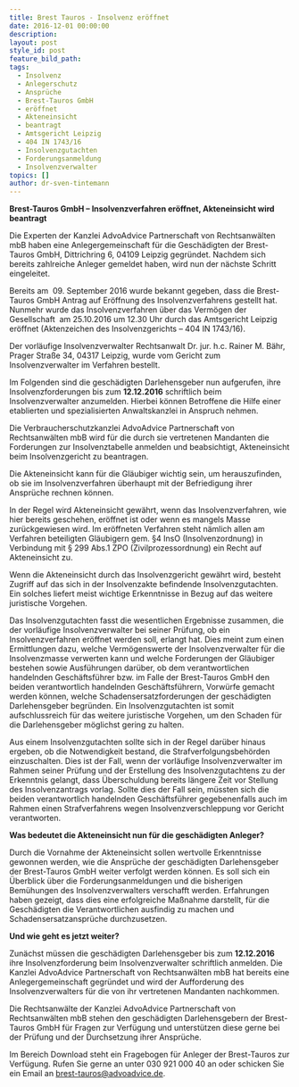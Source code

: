 ```yaml
---
title: Brest Tauros - Insolvenz eröffnet
date: 2016-12-01 00:00:00
description:
layout: post
style_id: post
feature_bild_path:
tags:
  - Insolvenz
  - Anlegerschutz
  - Ansprüche
  - Brest-Tauros GmbH
  - eröffnet
  - Akteneinsicht
  - beantragt
  - Amtsgericht Leipzig
  - 404 IN 1743/16
  - Insolvenzgutachten
  - Forderungsanmeldung
  - Insolvenzverwalter
topics: []
author: dr-sven-tintemann
---
```



**Brest-Tauros GmbH – Insolvenzverfahren eröffnet, Akteneinsicht wird beantragt**

Die Experten der Kanzlei AdvoAdvice Partnerschaft von Rechtsanwälten mbB haben eine Anlegergemeinschaft für die Geschädigten der Brest-Tauros GmbH, Dittrichring 6, 04109 Leipzig gegründet. Nachdem sich bereits zahlreiche Anleger gemeldet haben, wird nun der nächste Schritt eingeleitet.

Bereits am  09. September 2016 wurde bekannt gegeben, dass die Brest-Tauros GmbH Antrag auf Eröffnung des Insolvenzverfahrens gestellt hat. Nunmehr wurde das Insolvenzverfahren über das Vermögen der Gesellschaft  am 25.10.2016 um 12.30 Uhr durch das Amtsgericht Leipzig eröffnet (Aktenzeichen des Insolvenzgerichts – 404 IN 1743/16).

Der vorläufige Insolvenzverwalter Rechtsanwalt Dr. jur. h.c. Rainer M. Bähr, Prager Straße 34, 04317 Leipzig, wurde vom Gericht zum Insolvenzverwalter im Verfahren bestellt.

Im Folgenden sind die geschädigten Darlehensgeber nun aufgerufen, ihre Insolvenzforderungen bis zum **12.12.2016** schriftlich beim Insolvenzverwalter anzumelden. Hierbei können Betroffene die Hilfe einer etablierten und spezialisierten Anwaltskanzlei in Anspruch nehmen.

Die Verbraucherschutzkanzlei AdvoAdvice Partnerschaft von Rechtsanwälten mbB wird für die durch sie vertretenen Mandanten die Forderungen zur Insolvenztabelle anmelden und beabsichtigt, Akteneinsicht beim Insolvenzgericht zu beantragen.

Die Akteneinsicht kann für die Gläubiger wichtig sein, um herauszufinden, ob sie im Insolvenzverfahren überhaupt mit der Befriedigung ihrer Ansprüche rechnen können.

In der Regel wird Akteneinsicht gewährt, wenn das Insolvenzverfahren, wie hier bereits geschehen, eröffnet ist oder wenn es mangels Masse zurückgewiesen wird. Im eröffneten Verfahren steht nämlich allen am Verfahren beteiligten Gläubigern gem. §4 InsO (Insolvenzordnung) in Verbindung mit § 299 Abs.1 ZPO (Zivilprozessordnung) ein Recht auf Akteneinsicht zu.

Wenn die Akteneinsicht durch das Insolvenzgericht gewährt wird, besteht Zugriff auf das sich in der Insolvenzakte befindende Insolvenzgutachten. Ein solches liefert meist wichtige Erkenntnisse in Bezug auf das weitere juristische Vorgehen.

Das Insolvenzgutachten fasst die wesentlichen Ergebnisse zusammen, die der vorläufige Insolvenzverwalter bei seiner Prüfung, ob ein Insolvenzverfahren eröffnet werden soll, erlangt hat. Dies meint zum einen Ermittlungen dazu, welche Vermögenswerte der Insolvenzverwalter für die Insolvenzmasse verwerten kann und welche Forderungen der Gläubiger bestehen sowie Ausführungen darüber, ob dem verantwortlichen handelnden Geschäftsführer bzw. im Falle der Brest-Tauros GmbH den beiden verantwortlich handelnden Geschäftsführern, Vorwürfe gemacht werden können, welche Schadensersatzforderungen der geschädigten Darlehensgeber begründen. Ein Insolvenzgutachten ist somit aufschlussreich für das weitere juristische Vorgehen, um den Schaden für die Darlehensgeber möglichst gering zu halten.

Aus einem Insolvenzgutachten sollte sich in der Regel darüber hinaus ergeben, ob die Notwendigkeit bestand, die Strafverfolgungsbehörden einzuschalten. Dies ist der Fall, wenn der vorläufige Insolvenzverwalter im Rahmen seiner Prüfung und der Erstellung des Insolvenzgutachtens zu der Erkenntnis gelangt, dass Überschuldung bereits längere Zeit vor Stellung des Insolvenzantrags vorlag. Sollte dies der Fall sein, müssten sich die beiden verantwortlich handelnden Geschäftsführer gegebenenfalls auch im Rahmen einen Strafverfahrens wegen Insolvenzverschleppung vor Gericht verantworten.

**Was bedeutet die Akteneinsicht nun für die geschädigten Anleger?**

Durch die Vornahme der Akteneinsicht sollen wertvolle Erkenntnisse gewonnen werden, wie die Ansprüche der geschädigten Darlehensgeber der Brest-Tauros GmbH weiter verfolgt werden können. Es soll sich ein Überblick über die Forderungsanmeldungen und die bisherigen Bemühungen des Insolvenzverwalters verschafft werden. Erfahrungen haben gezeigt, dass dies eine erfolgreiche Maßnahme darstellt, für die Geschädigten die Verantwortlichen ausfindig zu machen und Schadensersatzansprüche durchzusetzen.

**Und wie geht es jetzt weiter?**

Zunächst müssen die geschädigten Darlehensgeber bis zum **12.12.2016** ihre Insolvenzforderung beim Insolvenzverwalter schriftlich anmelden. Die Kanzlei AdvoAdvice Partnerschaft von Rechtsanwälten mbB hat bereits eine Anlegergemeinschaft gegründet und wird der Aufforderung des Insolvenzverwalters für die von ihr vertretenen Mandanten nachkommen.

Die Rechtsanwälte der Kanzlei AdvoAdvice Partnerschaft von Rechtsanwälten mbB stehen den geschädigten Darlehensgebern der Brest- Tauros GmbH für Fragen zur Verfügung und unterstützen diese gerne bei der Prüfung und der Durchsetzung ihrer Ansprüche.

Im Bereich Download steht ein Fragebogen für Anleger der Brest-Tauros zur Verfügung. Rufen Sie gerne an unter 030 921 000 40 an oder schicken Sie ein Email an brest-tauros@advoadvice.de.
